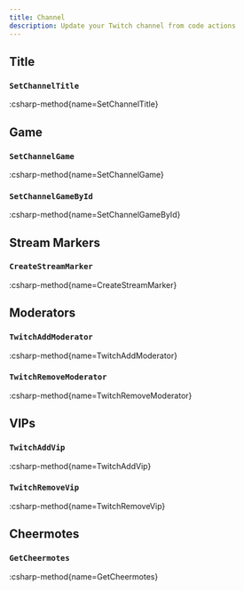 ```yaml
---
title: Channel
description: Update your Twitch channel from code actions
---
```


## Title
### `SetChannelTitle`
:csharp-method{name=SetChannelTitle}

## Game
### `SetChannelGame`
:csharp-method{name=SetChannelGame}

### `SetChannelGameById`
:csharp-method{name=SetChannelGameById}

## Stream Markers
### `CreateStreamMarker`
:csharp-method{name=CreateStreamMarker}

## Moderators
### `TwitchAddModerator`
:csharp-method{name=TwitchAddModerator}

### `TwitchRemoveModerator`
:csharp-method{name=TwitchRemoveModerator}

## VIPs
### `TwitchAddVip`
:csharp-method{name=TwitchAddVip}

### `TwitchRemoveVip`
:csharp-method{name=TwitchRemoveVip}

## Cheermotes
### `GetCheermotes`
:csharp-method{name=GetCheermotes}